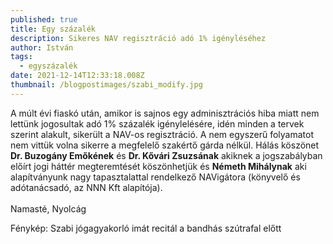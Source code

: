 ```yaml
---
published: true
title: Egy százalék
description: Sikeres NAV regisztráció adó 1% igényléséhez
author: István
tags:
  - egyszázalék
date: 2021-12-14T12:33:18.008Z
thumbnail: /blogpostimages/szabi_modify.jpg
---
```

A múlt évi fiaskó után, amikor is sajnos egy adminisztrációs hiba miatt nem lettünk jogosultak adó 1% százalék igénylelésére, idén minden a tervek szerint alakult, sikerült a NAV-os regisztráció. A nem egyszerű folyamatot nem vittük volna sikerre a megfelelő szakértő gárda nélkül. Hálás köszönet **Dr. Buzogány Emőkének** és **Dr. Kővári Zsuzsának** akiknek a jogszabályban előírt jogi háttér megteremtését köszönhetjük és **Németh Mihálynak** aki alapítványunk nagy tapasztalattal rendelkező NAVigátora (könyvelő és adótanácsadó, az NNN Kft alapítója). \
\
Namasté, Nyolcág

Fénykép: Szabi jógagyakorló imát recitál a bandhás szútrafal előtt